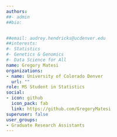 ```yaml
---
authors:
##- admin
##bio: 


##email: audrey.hendricks@ucdenver.edu
##interests:
#- Statistics
#- Genetics & Genomics
#- Data Science for All
name: Gregory Matesi
organizations:
- name: University of Colorado Denver
  url: ""
role: MS Student in Statistics
social:
- icon: github
  icon_pack: fab
  link: https://github.com/GregoryMatesi
superuser: false
user_groups:
- Graduate Research Assistants
---
```



